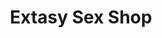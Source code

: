 ---
title: "Extasy Sex Shop"
url: /ciudad-autonoma-de-buenos-aires/extasy-sex-shop/
shop: erótico
---